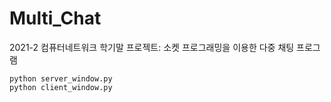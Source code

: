 # Multi_Chat
2021-2 컴퓨터네트워크 학기말 프로젝트: 소켓 프로그래밍을 이용한 다중 채팅 프로그램

```shell
python server_window.py
python client_window.py
```
